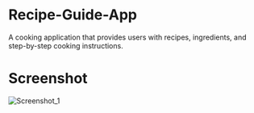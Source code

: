 # Recipe-Guide-App
 A cooking application that provides users with recipes, ingredients, and step-by-step cooking instructions.
 # Screenshot
 ![Screenshot_1](https://github.com/Bxugur/Recipe-Guide-App/assets/103511917/942c8500-cfe2-49f1-9686-20fa400d5fdc)
